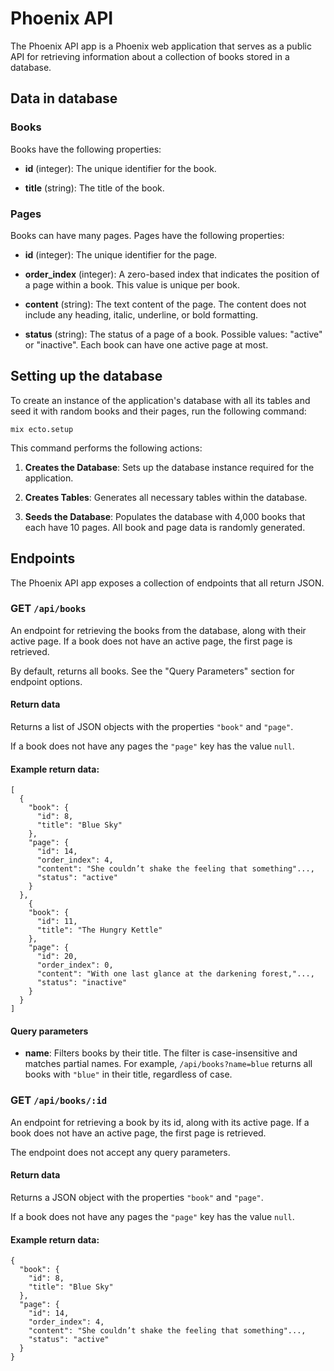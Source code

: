 # Phoenix API
The Phoenix API app is a Phoenix web application that serves as a public API for retrieving information about a collection of books stored in a database.

## Data in database
### Books
Books have the following properties:

- **id** (integer): The unique identifier for the book.

- **title** (string): The title of the book.

### Pages
Books can have many pages. Pages have the following properties:

- **id** (integer): The unique identifier for the page.

- **order_index** (integer): A zero-based index that indicates the position of a page within a book. This value is unique per book.

- **content** (string): The text content of the page. The content does not include any heading, italic, underline, or bold formatting.

- **status** (string): The status of a page of a book. Possible values: "active" or "inactive". Each book can have one active page at most.

## Setting up the database

To create an instance of the application's database with all its tables and seed it with random books and their pages, run the following command:

```
mix ecto.setup
```

This command performs the following actions:

1. **Creates the Database**: Sets up the database instance required for the application.

1. **Creates Tables**: Generates all necessary tables within the database.

1. **Seeds the Database**: Populates the database with 4,000 books that each have 10 pages. All book and page data is randomly generated.

## Endpoints
The Phoenix API app exposes a collection of endpoints that all return JSON.

### GET `/api/books`
An endpoint for retrieving the books from the database, along with their active page. If a book does not have an active page, the first page is retrieved.

By default, returns all books. See the "Query Parameters" section for endpoint options.

#### Return data
Returns a list of JSON objects with the properties `"book"` and `"page"`.

If a book does not have any pages the `"page"` key has the value `null`.

#### Example return data:

```
[
  {
    "book": {
      "id": 8,
      "title": "Blue Sky"
    },
    "page": {
      "id": 14,
      "order_index": 4,
      "content": "She couldn’t shake the feeling that something"...,
      "status": "active"
    }
  },
    {
    "book": {
      "id": 11,
      "title": "The Hungry Kettle"
    },
    "page": {
      "id": 20,
      "order_index": 0,
      "content": "With one last glance at the darkening forest,"...,
      "status": "inactive"
    }
  }
]
```

#### Query parameters
- **name**: Filters books by their title. The filter is case-insensitive and matches partial names. For example, `/api/books?name=blue` returns all books with `"blue"` in their title, regardless of case.

### GET `/api/books/:id`
An endpoint for retrieving a book by its id, along with its active page. If a book does not have an active page, the first page is retrieved.

The endpoint does not accept any query parameters.

#### Return data
Returns a JSON object with the properties `"book"` and `"page"`.

If a book does not have any pages the `"page"` key has the value `null`.

#### Example return data:
```
{
  "book": {
    "id": 8,
    "title": "Blue Sky"
  },
  "page": {
    "id": 14,
    "order_index": 4,
    "content": "She couldn’t shake the feeling that something"...,
    "status": "active"
  }
}
```
